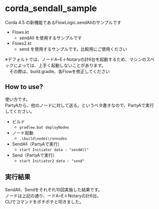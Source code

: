 # corda_sendall_sample
Corda 4.5 の新機能であるFlowLogic.sendAllのサンプルです

* Flows.kt
  * sendAll を使用するサンプルです
* Flows2.kt
  * send を使用するサンプルです。比較用にご使用ください

※デフォルトでは、ノードA~E＋Notaryの計6台を起動するため、マシンのスペックによっては、上手く起動しないことがあります。  
　その際は、build.gradle、各Flowを修正してください

## How to use?
使い方です。  
PartyAから、他のノードに対して送る。というベタ書きなので、PartyAで実行してください。

* ビルド
  * `gradlew.bat deployNodes`
* ノード起動
  * `.\build\nodes\runnodes`
* SendAll（PartyAで実行）
  * `start Initiator data : "sendAll"`
* Send（PartyAで実行）
  * `start Initiator2 data : "send"`

## 実行結果
SendAll、Sendをそれぞれ10回実施した結果です。  
ノードは上記の通り、ードA~E＋Notaryの計6台。  
CLIでコマンドをポチポチと叩きました。  

